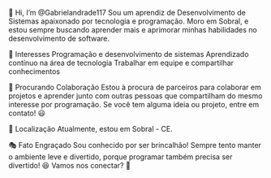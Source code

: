 👋 Hi, I’m @Gabrielandrade117
Sou um aprendiz de Desenvolvimento de Sistemas apaixonado por tecnologia e programação. Moro em Sobral, e estou sempre buscando aprender mais e aprimorar minhas habilidades no desenvolvimento de software.

🚀 Interesses
Programação e desenvolvimento de sistemas
Aprendizado contínuo na área de tecnologia
Trabalhar em equipe e compartilhar conhecimentos

🤝 Procurando Colaboração
Estou à procura de parceiros para colaborar em projetos e aprender junto com outras pessoas que compartilham do mesmo interesse por programação. Se você tem alguma ideia ou projeto, entre em contato! 😃

📍 Localização
Atualmente, estou em Sobral - CE.

🎭 Fato Engraçado
Sou conhecido por ser brincalhão! Sempre tento manter o ambiente leve e divertido, porque programar também precisa ser divertido! 😆
Vamos nos conectar? 🚀

<!---
Gabrielandrade117/Gabrielandrade117 is a ✨ special ✨ repository because its `README.md` (this file) appears on your GitHub profile.
You can click the Preview link to take a look at your changes.
--->
